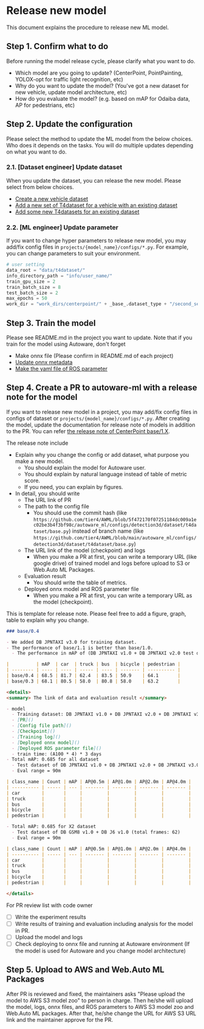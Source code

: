# Release new model

This document explains the procedure to release new ML model.

## Step 1. Confirm what to do

Before running the model release cycle, please clarify what you want to do.

- Which model are you going to update? (CenterPoint, PointPainting, YOLOX-opt for traffic light recognition, etc)
- Why do you want to update the model? (You've got a new dataset for new vehicle, update model architecture, etc)
- How do you evaluate the model? (e.g. based on mAP for Odaiba data, AP for pedestrians, etc)

## Step 2. Update the configuration

Please select the method to update the ML model from the below choices.
Who does it depends on the tasks.
You will do multiple updates depending on what you want to do.

### 2.1. [Dataset engineer] Update dataset

When you update the dataset, you can release the new model.
Please select from below choices.

- [Create a new vehicle dataset](use_case/create_new_vehicle_dataset.md)
- [Add a new set of T4dataset for a vehicle with an existing dataset](use_case/create_new_dataset.md)
- [Add some new T4datasets for an existing dataset](use_case/add_dataset.md)

### 2.2. [ML engineer] Update parameter

If you want to change hyper parameters to release new model, you may add/fix config files in `projects/{model_name}/configs/*.py`.
For example, you can change parameters to suit your environment.

```py
# user setting
data_root = "data/t4dataset/"
info_directory_path = "info/user_name/"
train_gpu_size = 2
train_batch_size = 8
test_batch_size = 2
max_epochs = 50
work_dir = "work_dirs/centerpoint/" + _base_.dataset_type + "/second_secfpn_2xb8_121m_base/"
```

## Step 3. Train the model

Please see README.md in the project you want to update.
Note that if you train for the model using Autoware, don't forget

- Make onnx file (Please confirm in README.md of each project)
- [Update onnx metadata](/tools/deploy_to_autoware/)
- [Make the yaml file of ROS parameter](/tools/deploy_to_autoware/)

## Step 4. Create a PR to autoware-ml with a release note for the model

If you want to release new model in a project, you may add/fix config files in configs of dataset or `projects/{model_name}/configs/*.py`.
After creating the model, update the documentation for release note of models in addition to the PR.
You can refer [the release note of CenterPoint base/1.X](/projects/CenterPoint/docs/CenterPoint/v1/base.md).

The release note include

- Explain why you change the config or add dataset, what purpose you make a new model.
  - You should explain the model for Autoware user.
  - You should explain by natural language instead of table of metric score.
  - If you need, you can explain by figures.
- In detail, you should write
  - The URL link of PR
  - The path to the config file
    - You should use the commit hash (like `https://github.com/tier4/AWML/blob/5f472170f07251184dc009a1ec02be3b4f3bf98c/autoware_ml/configs/detection3d/dataset/t4dataset/base.py`) instead of branch name (like `https://github.com/tier4/AWML/blob/main/autoware_ml/configs/detection3d/dataset/t4dataset/base.py`)
  - The URL link of the model (checkpoint) and logs
    - When you make a PR at first, you can write a temporary URL (like google drive) of trained model and logs before upload to S3 or Web.Auto ML Packages.
  - Evaluation result
    - You should write the table of metrics.
  - Deployed onnx model and ROS parameter file
    - When you make a PR at first, you can write a temporary URL as the model (checkpoint).

This is template for release note.
Please feel free to add a figure, graph, table to explain why you change.

```md
### base/0.4

- We added DB JPNTAXI v3.0 for training dataset.
- The performance of base/1.1 is better than base/1.0.
  - The performance in mAP of (DB JPNTAXI v1.0 + DB JPNTAXI v2.0 test dataset, eval range 90m) increase from 68.1 to 68.5 than base/0.3.

|          | mAP  | car  | truck | bus  | bicycle | pedestrian |
| -------- | ---- | ---- | ----- | ---- | ------- | ---------- |
| base/0.4 | 68.5 | 81.7 | 62.4  | 83.5 | 50.9    | 64.1       |
| base/0.3 | 68.1 | 80.5 | 58.0  | 80.8 | 58.0    | 63.2       |

<details>
<summary> The link of data and evaluation result </summary>

- model
  - Training dataset: DB JPNTAXI v1.0 + DB JPNTAXI v2.0 + DB JPNTAXI v3.0 + DB GSM8 v1.0 + DB J6 v1.0 (total frames: 34,137)
  - [PR]()
  - [Config file path]()
  - [Checkpoint]()
  - [Training log]()
  - [Deployed onnx model]()
  - [Deployed ROS parameter file]()
  - train time: (A100 * 4) * 3 days
- Total mAP: 0.685 for all dataset
  - Test dataset of DB JPNTAXI v1.0 + DB JPNTAXI v2.0 + DB JPNTAXI v3.0 + DB GSM8 v1.0 + DB J6 v1.0 (total frames: 62)
  - Eval range = 90m

| class_name | Count | mAP | AP@0.5m | AP@1.0m | AP@2.0m | AP@4.0m |
| ---------- | ----- | --- | ------- | ------- | ------- | ------- |
| car        |       |     |         |         |         |         |
| truck      |       |     |         |         |         |         |
| bus        |       |     |         |         |         |         |
| bicycle    |       |     |         |         |         |         |
| pedestrian |       |     |         |         |         |         |

- Total mAP: 0.685 for X2 dataset
  - Test dataset of DB GSM8 v1.0 + DB J6 v1.0 (total frames: 62)
  - Eval range = 90m

| class_name | Count | mAP | AP@0.5m | AP@1.0m | AP@2.0m | AP@4.0m |
| ---------- | ----- | --- | ------- | ------- | ------- | ------- |
| car        |       |     |         |         |         |         |
| truck      |       |     |         |         |         |         |
| bus        |       |     |         |         |         |         |
| bicycle    |       |     |         |         |         |         |
| pedestrian |       |     |         |         |         |         |

</details>

```

For PR review list with code owner

- [ ] Write the experiment results
- [ ] Write results of training and evaluation including analysis for the model in PR.
- [ ] Upload the model and logs
- [ ] Check deploying to onnx file and running at Autoware environment (If the model is used for Autoware and you change model architecture)

## Step 5. Upload to AWS and Web.Auto ML Packages

After PR is reviewed and fixed, the maintainers asks "Please upload the model to AWS S3 model zoo" to person in charge.
Then he/she will upload the model, logs, onnx files, and ROS parameters to AWS S3 model zoo and Web.Auto ML packages.
After that, he/she change the URL for AWS S3 URL link and the maintainer approve for the PR.
